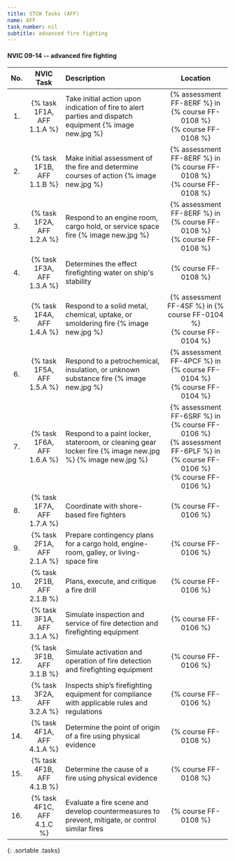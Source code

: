```yaml
---
title: STCW Tasks (AFF)
name: AFF
task_number: nil
subtitle: advanced fire fighting
---
```



#### NVIC 09-14 -- advanced fire fighting

| No.   | NVIC Task | Description | Location |
|:-----:|:----:|:------------|:-------:|
| 1. | {% task 1F1A, AFF 1.1.A %} | Take initial action upon indication of fire to alert parties and dispatch equipment  {% image new.jpg %}  | {% assessment FF-8ERF %} in {% course FF-0108 %} <br/> {% course FF-0108 %}|
| 2. | {% task 1F1B, AFF 1.1.B %} | Make initial assessment of the fire and determine courses of action  {% image new.jpg %}  | {% assessment FF-8ERF %} in {% course FF-0108 %} <br/> {% course FF-0108 %}|
| 3. | {% task 1F2A, AFF 1.2.A %} | Respond to an engine room, cargo hold, or service space fire  {% image new.jpg %}  | {% assessment FF-8ERF %} in {% course FF-0108 %} <br/> {% course FF-0108 %}|
| 4. | {% task 1F3A, AFF 1.3.A %} | Determines the effect firefighting water on ship's stability | {% course FF-0108 %}|
| 5. | {% task 1F4A, AFF 1.4.A %} | Respond to a solid metal, chemical, uptake, or smoldering fire  {% image new.jpg %}  | {% assessment FF-4SF %} in {% course FF-0104 %} <br/> {% course FF-0104 %}|
| 6. | {% task 1F5A, AFF 1.5.A %} | Respond to a petrochemical, insulation, or unknown substance fire  {% image new.jpg %}  | {% assessment FF-4PCF %} in {% course FF-0104 %} <br/> {% course FF-0104 %}|
| 7. | {% task 1F6A, AFF 1.6.A %} | Respond to a paint locker, stateroom, or cleaning gear locker fire  {% image new.jpg %}   {% image new.jpg %}  | {% assessment FF-6SRF %} in {% course FF-0106 %} <br/> {% assessment FF-6PLF %} in {% course FF-0106 %} <br/> {% course FF-0106 %}|
| 8. | {% task 1F7A, AFF 1.7.A %} | Coordinate with shore-based fire fighters | {% course FF-0106 %}|
| 9. | {% task 2F1A, AFF 2.1.A %} | Prepare contingency plans for a cargo hold, engine-room, galley, or living-space fire | {% course FF-0106 %}|
| 10. | {% task 2F1B, AFF 2.1.B %} | Plans, execute, and critique a fire drill | {% course FF-0106 %}|
| 11. | {% task 3F1A, AFF 3.1.A %} | Simulate inspection and service of fire detection and firefighting equipment | {% course FF-0106 %}|
| 12. | {% task 3F1B, AFF 3.1.B %} | Simulate activation and operation of fire detection and firefighting equipment | {% course FF-0106 %}|
| 13. | {% task 3F2A, AFF 3.2.A %} | Inspects ship’s firefighting equipment for compliance with applicable rules and regulations | {% course FF-0106 %}|
| 14. | {% task 4F1A, AFF 4.1.A %} | Determine the point of origin of a fire using physical evidence | {% course FF-0108 %}|
| 15. | {% task 4F1B, AFF 4.1.B %} | Determine the cause of a fire using physical evidence | {% course FF-0108 %}|
| 16. | {% task 4F1C, AFF 4.1.C %} | Evaluate a fire scene and develop countermeasures to prevent, mitigate, or control similar fires | {% course FF-0108 %}|
{: .sortable .tasks}
